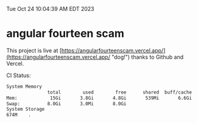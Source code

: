 Tue Oct 24 10:04:39 AM EDT 2023

# angular fourteen scam


This project is live at [https://angularfourteenscam.vercel.app/](https://angularfourteenscam.vercel.app/ "dog!") thanks to Github and Vercel.

CI Status: 

```bash
System Memory
               total        used        free      shared  buff/cache   available
Mem:            15Gi       3.8Gi       4.8Gi       539Mi       6.6Gi        10Gi
Swap:          8.0Gi       3.0Mi       8.0Gi
System Storage
674M	.
```
```bash
